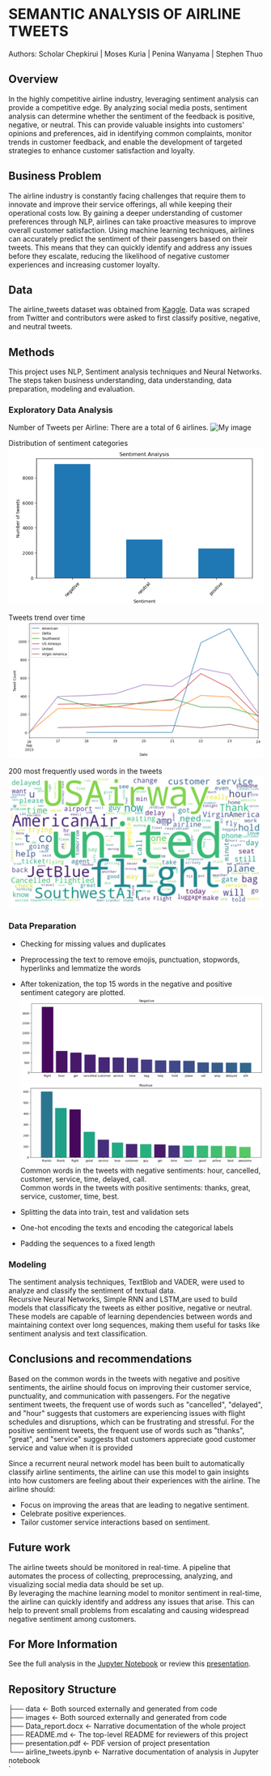 # SEMANTIC ANALYSIS OF AIRLINE TWEETS

Authors: Scholar Chepkirui | Moses Kuria | Penina Wanyama | Stephen Thuo

## Overview
In the highly competitive airline industry, leveraging sentiment analysis can provide a competitive edge. By analyzing social media posts, sentiment analysis can determine whether the sentiment of the feedback is positive, negative, or neutral. This can provide valuable insights into customers' opinions and preferences, aid in identifying common complaints, monitor trends in customer feedback, and enable the development of targeted strategies to enhance customer satisfaction and loyalty.  

## Business Problem

The airline industry is constantly facing challenges that require them to innovate and improve their service offerings, all while keeping their operational costs low. By gaining a deeper understanding of customer preferences through NLP, airlines can take proactive measures to improve overall customer satisfaction. Using machine learning techniques, airlines can accurately predict the sentiment of their passengers based on their tweets. This means that they can quickly identify and address any issues before they escalate, reducing the likelihood of negative customer experiences and increasing customer loyalty.


## Data
The airline_tweets dataset was obtained from [Kaggle](https://www.kaggle.com/datasets/crowdflower/twitter-airline-sentiment). Data was scraped from Twitter and contributors were asked to first classify positive, negative, and neutral tweets.


## Methods
This project uses NLP, Sentiment analysis techniques and Neural Networks. The steps taken business understanding, data understanding, data preparation, modeling and evaluation.

### Exploratory Data Analysis
Number of Tweets per Airline: There are a total of 6 airlines.
![My image](airline.png)

Distribution of sentiment categories
![My image](images/categories.png)

Tweets trend over time
![My image](images/trend.png)

200 most frequently used words in the tweets
![My image](images/word_cloud.png)

### Data Preparation
- Checking for missing values and duplicates
- Preprocessing the text to remove emojis, punctuation, stopwords, hyperlinks and lemmatize the words<br>
- After tokenization, the top 15 words in the negative and positive sentiment category are plotted.
![My image](images/negative.png)
![My image](images/positive.png)
Common words in the tweets with negative sentiments: hour, cancelled, customer, service, time, delayed, call. <br>
Common words in the tweets with positive sentiments: thanks, great, service, customer, time, best.

- Splitting the data into train, test and validation sets
- One-hot encoding the texts and encoding the categorical labels
- Padding the sequences to a fixed length

### Modeling
The sentiment analysis techniques, TextBlob and VADER, were used to analyze and classify the sentiment of textual data.<br>
Recursive Neural Networks, Simple RNN and LSTM,are used to build models that classificaty the tweets as either positive, negative or neutral. These models are capable of learning dependencies between words and maintaining context over long sequences, making them useful for tasks like sentiment analysis and text classification. 


## Conclusions and recommendations
Based on the common words in the tweets with negative and positive sentiments, the airline should focus on improving their customer service, punctuality, and communication with passengers.
For the negative sentiment tweets, the frequent use of words such as "cancelled", "delayed", and "hour" suggests that customers are experiencing issues with flight schedules and disruptions, which can be frustrating and stressful. 
For the positive sentiment tweets, the frequent use of words such as "thanks", "great", and "service" suggests that customers appreciate good customer service and value when it is provided

Since a recurrent neural network model has been built to automatically classify airline sentiments, the airline can use this model to gain insights into how customers are feeling about their experiences with the airline. The airline should:
- Focus on improving the areas that are leading to negative sentiment.
- Celebrate positive experiences.
- Tailor customer service interactions based on sentiment.


## Future work
The airline tweets should be monitored in real-time. A pipeline that automates the process of collecting, preprocessing, analyzing, and visualizing social media data should be set up. <br>
By leveraging the machine learning model to monitor sentiment in real-time, the airline can quickly identify and address any issues that arise. This can help to prevent small problems from escalating and causing widespread negative sentiment among customers.

##  For More Information
See the full analysis in the [Jupyter Notebook](https://github.com/Scholarchep/semantic-analysis-of-airline-tweets/blob/main/airline_tweets.ipynb) or review this [presentation](https://github.com/Scholarchep/King-County-housing-price-predictions/blob/main/presentation.pdf).

## Repository Structure
 
├── data                                      <- Both sourced externally and generated from code <br>
├── images                                    <- Both sourced externally and generated from code <br>
├── Data_report.docx                          <- Narrative documentation of the whole project <br>
├── README.md                                 <- The top-level README for reviewers of this project <br>
├── presentation.pdf                          <- PDF version of project presentation <br>
└── airline_tweets.ipynb                      <- Narrative documentation of analysis in Jupyter notebook <br>
`


